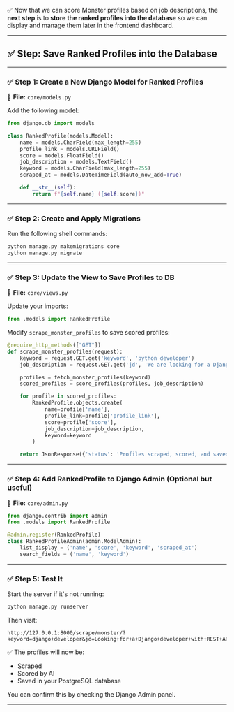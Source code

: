 ✅ Now that we can score Monster profiles based on job descriptions, the **next step** is to **store the ranked profiles into the database** so we can display and manage them later in the frontend dashboard.

---

## ✅ Step: Save Ranked Profiles into the Database

---

### ✅ Step 1: Create a New Django Model for Ranked Profiles

📄 **File:** `core/models.py`

Add the following model:

```python
from django.db import models

class RankedProfile(models.Model):
    name = models.CharField(max_length=255)
    profile_link = models.URLField()
    score = models.FloatField()
    job_description = models.TextField()
    keyword = models.CharField(max_length=255)
    scraped_at = models.DateTimeField(auto_now_add=True)

    def __str__(self):
        return f"{self.name} ({self.score})"
```

---

### ✅ Step 2: Create and Apply Migrations

Run the following shell commands:

```bash
python manage.py makemigrations core
python manage.py migrate
```

---

### ✅ Step 3: Update the View to Save Profiles to DB

📄 **File:** `core/views.py`

Update your imports:

```python
from .models import RankedProfile
```

Modify `scrape_monster_profiles` to save scored profiles:

```python
@require_http_methods(["GET"])
def scrape_monster_profiles(request):
    keyword = request.GET.get('keyword', 'python developer')
    job_description = request.GET.get('jd', 'We are looking for a Django Developer with experience in REST APIs.')

    profiles = fetch_monster_profiles(keyword)
    scored_profiles = score_profiles(profiles, job_description)

    for profile in scored_profiles:
        RankedProfile.objects.create(
            name=profile['name'],
            profile_link=profile['profile_link'],
            score=profile['score'],
            job_description=job_description,
            keyword=keyword
        )

    return JsonResponse({'status': 'Profiles scraped, scored, and saved successfully'})
```

---

### ✅ Step 4: Add RankedProfile to Django Admin (Optional but useful)

📄 **File:** `core/admin.py`

```python
from django.contrib import admin
from .models import RankedProfile

@admin.register(RankedProfile)
class RankedProfileAdmin(admin.ModelAdmin):
    list_display = ('name', 'score', 'keyword', 'scraped_at')
    search_fields = ('name', 'keyword')
```

---

### ✅ Step 5: Test It

Start the server if it's not running:

```bash
python manage.py runserver
```

Then visit:

```
http://127.0.0.1:8000/scrape/monster/?keyword=django+developer&jd=Looking+for+a+Django+developer+with+REST+API+skills
```

✅ The profiles will now be:

* Scraped
* Scored by AI
* Saved in your PostgreSQL database

You can confirm this by checking the Django Admin panel.

---
